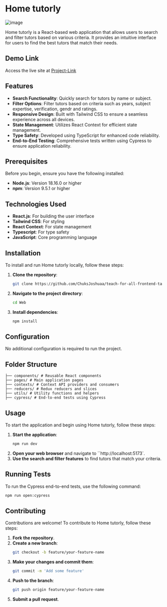 # Home tutorly

<img src="https://res.cloudinary.com/chuksmbanaso/image/upload/v1728009108/Screenshot_2024-10-04_at_03.31.02_uutgaj.png" title="Image" alt="image">

Home tutorly is a React-based web application that allows users to search and filter tutors based on various criteria. It provides an intuitive interface for users to find the best tutors that match their needs.

## Demo Link

Access the live site at [Project-Link](https://home-tutorly.netlify.app/)

## Features

- **Search Functionality**: Quickly search for tutors by name or subject.
- **Filter Options**: Filter tutors based on criteria such as years, subject expertise, verification, gendr and ratings.
- **Responsive Design**: Built with Tailwind CSS to ensure a seamless experience across all devices.
- **State Management**: Utilizes React Context for efficient state management.
- **Type Safety**: Developed using TypeScript for enhanced code reliability.
- **End-to-End Testing**: Comprehensive tests written using Cypress to ensure application reliability.

## Prerequisites

Before you begin, ensure you have the following installed:

- **Node.js**: Version 18.16.0 or higher
- **npm**: Version 9.5.1 or higher

## Technologies Used

- **React.js**: For building the user interface
- **Tailwind CSS**: For styling
- **React Context**: For state management
- **Typescript**: For type safety
- **JavaScript**: Core programming language

## Installation

To install and run Home tutorly locally, follow these steps:

1. **Clone the repository**:
   ```bash
   git clone https://github.com/ChuksJoshuaa/teach-for-all-frontend-task
   ```
2. **Navigate to the project directory**:
   ```bash
   cd Web
   ```
3. **Install dependencies**:
   ```bash
   npm install
   ```

## Configuration

No additional configuration is required to run the project.

## Folder Structure

```plaintext
├── components/ # Reusable React components
├── pages/ # Main application pages
├── contexts/ # Context API providers and consumers
├── reducers/ # Redux reducers and slices
├── utils/ # Utility functions and helpers
├── cypress/ # End-to-end tests using Cypress

```
## Usage

To start the application and begin using Home tutorly, follow these steps:

1. **Start the application**:
   ```bash
   npm run dev
   ```
2. **Open your web browser** and navigate to ``http://localhost:5173`.
3. **Use the search and filter features** to find tutors that match your criteria.

## Running Tests

To run the Cypress end-to-end tests, use the following command:

```bash
npm run open:cypress
```

## Contributing

Contributions are welcome! To contribute to Home tutorly, follow these steps:

1. **Fork the repository**.
2. **Create a new branch**:
   ```bash
   git checkout -b feature/your-feature-name
   ```
3. **Make your changes and commit them**:
   ```bash
   git commit -m 'Add some feature'
   ```
4. **Push to the branch**:
   ```bash
   git push origin feature/your-feature-name
   ```
5. **Submit a pull request**.

